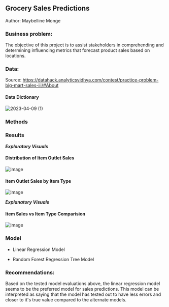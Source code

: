## Grocery Sales Predictions

Author: Maybelline Monge


### Business problem:
The objective of this project is to assist stakeholders in comprehending and determining influencing metrics that forecast product sales based on locations.

### Data:
Source: https://datahack.analyticsvidhya.com/contest/practice-problem-big-mart-sales-iii/#About

#### Data Dictionary
![2023-04-09 (1)](https://user-images.githubusercontent.com/126980733/231935919-4c7548bb-2db1-468f-9b6b-0caf519e19df.png)



### Methods



### Results
***Exploratory Visuals***

#### Distribution of Item Outlet Sales
![image](https://user-images.githubusercontent.com/126980733/231936754-e8a09e4c-097c-49d1-be29-7ef2515cf7d0.png)



#### Item Outlet Sales by Item Type
![image](https://user-images.githubusercontent.com/126980733/231937019-daef2185-d453-44d7-a83f-6464c83fba64.png)



***Explanatory Visuals***

#### Item Sales vs Item Type Comparision 
![image](https://user-images.githubusercontent.com/126980733/231937259-aebd3262-e032-470c-b648-8e5cdc4ddb4f.png)



### Model
- Linear Regression Model


- Random Forest Regression Tree Model


### Recommendations:
Based on the tested model evaluations above, the linear regression model seems to be the preferred model for sales predictions. This model can be interpreted as saying that the model has tested out to have less errors and closer to it's true value compared to the alternate models.


